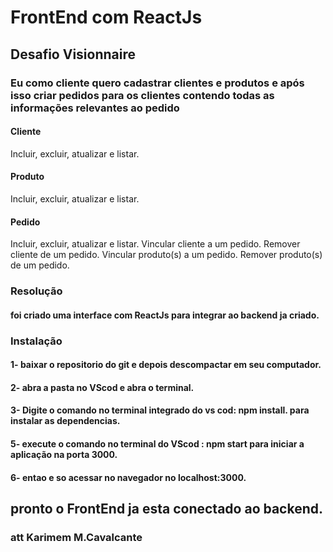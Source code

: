 # FrontEnd com ReactJs
## Desafio Visionnaire
### Eu como cliente quero cadastrar clientes e produtos e após isso criar pedidos para os clientes contendo todas as informações relevantes ao pedido

#### Cliente

Incluir, excluir, atualizar e listar.

#### Produto
Incluir, excluir, atualizar e listar.

#### Pedido
Incluir, excluir, atualizar e listar.
Vincular cliente a um pedido.
Remover cliente de um pedido.
Vincular produto(s) a um pedido.
Remover produto(s) de um pedido.

### Resolução
#### foi criado uma interface com ReactJs para integrar ao backend ja criado.

### Instalação
#### 1- baixar o repositorio do git e depois descompactar em seu computador.
#### 2- abra a pasta no VScod e abra o terminal.
#### 3- Digite o comando no terminal integrado do vs cod: npm install. para instalar as dependencias.
#### 5- execute o comando no terminal do VScod : npm start para iniciar a aplicação na porta 3000.
#### 6- entao e so acessar no navegador no localhost:3000.

## pronto o FrontEnd ja esta conectado ao backend.

### att Karimem M.Cavalcante
